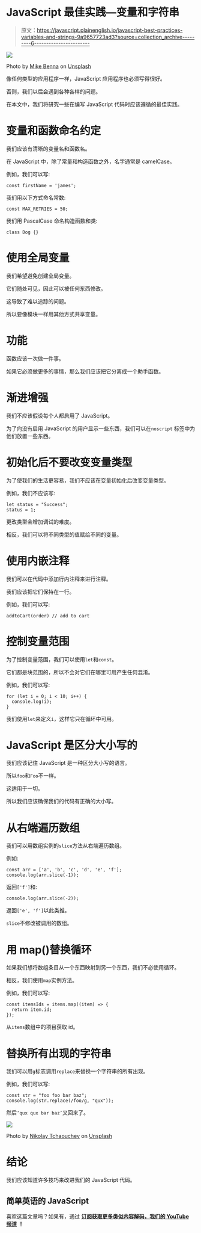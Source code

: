 # JavaScript 最佳实践—变量和字符串

> 原文：<https://javascript.plainenglish.io/javascript-best-practices-variables-and-strings-9a9657723ad3?source=collection_archive---------6----------------------->

![](img/a5797951971ad554b506048e5edc5f43.png)

Photo by [Mike Benna](https://unsplash.com/@mbenna?utm_source=medium&utm_medium=referral) on [Unsplash](https://unsplash.com?utm_source=medium&utm_medium=referral)

像任何类型的应用程序一样，JavaScript 应用程序也必须写得很好。

否则，我们以后会遇到各种各样的问题。

在本文中，我们将研究一些在编写 JavaScript 代码时应该遵循的最佳实践。

# 变量和函数命名约定

我们应该有清晰的变量名和函数名。

在 JavaScript 中，除了常量和构造函数之外，名字通常是 camelCase。

例如，我们可以写:

```
const firstName = 'james';
```

我们用以下方式命名常数:

```
const MAX_RETRIES = 50;
```

我们用 PascalCase 命名构造函数和类:

```
class Dog {}
```

# 使用全局变量

我们希望避免创建全局变量。

它们随处可见，因此可以被任何东西修改。

这导致了难以追踪的问题。

所以要像模块一样用其他方式共享变量。

# 功能

函数应该一次做一件事。

如果它必须做更多的事情，那么我们应该把它分离成一个助手函数。

# 渐进增强

我们不应该假设每个人都启用了 JavaScript。

为了向没有启用 JavaScript 的用户显示一些东西，我们可以在`noscript` 标签中为他们放置一些东西。

# 初始化后不要改变变量类型

为了使我们的生活更容易，我们不应该在变量初始化后改变变量类型。

例如，我们不应该写:

```
let status = "Success";
status = 1;
```

更改类型会增加调试的难度。

相反，我们可以将不同类型的值赋给不同的变量。

# 使用内嵌注释

我们可以在代码中添加行内注释来进行注释。

我们应该把它们保持在一行。

例如，我们可以写:

```
addtoCart(order) // add to cart
```

# 控制变量范围

为了控制变量范围，我们可以使用`let`和`const`。

它们都是块范围的，所以不会对它们在哪里可用产生任何混淆。

例如，我们可以写:

```
for (let i = 0; i < 10; i++) {
  console.log(i);
}
```

我们使用`let`来定义`i`，这样它只在循环中可用。

# JavaScript 是区分大小写的

我们应该记住 JavaScript 是一种区分大小写的语言。

所以`foo`和`Foo`不一样。

这适用于一切。

所以我们应该确保我们的代码有正确的大小写。

# 从右端遍历数组

我们可以用数组实例的`slice`方法从右端遍历数组。

例如:

```
const arr = ['a', 'b', 'c', 'd', 'e', 'f'];
console.log(arr.slice(-1));
```

返回`['f']`和:

```
console.log(arr.slice(-2));
```

返回`['e', 'f']`以此类推。

`slice`不修改被调用的数组。

# 用 map()替换循环

如果我们想将数组条目从一个东西映射到另一个东西，我们不必使用循环。

相反，我们使用`map`实例方法。

例如，我们可以写:

```
const itemsIds = items.map((item) => {
  return item.id;
});
```

从`items`数组中的项目获取 id。

# 替换所有出现的字符串

我们可以用`g`标志调用`replace`来替换一个字符串的所有出现。

例如，我们可以写:

```
const str = "foo foo bar baz";  
console.log(str.replace(/foo/g, "qux"));
```

然后`‘qux qux bar baz’`又回来了。

![](img/87a2fb13e012e2ec35958a39564b0d6b.png)

Photo by [Nikolay Tchaouchev](https://unsplash.com/@nxn?utm_source=medium&utm_medium=referral) on [Unsplash](https://unsplash.com?utm_source=medium&utm_medium=referral)

# 结论

我们应该知道许多技巧来改进我们的 JavaScript 代码。

## 简单英语的 JavaScript

喜欢这篇文章吗？如果有，通过 [**订阅获取更多类似内容解码，我们的 YouTube 频道**](https://www.youtube.com/channel/UCtipWUghju290NWcn8jhyAw) **！**